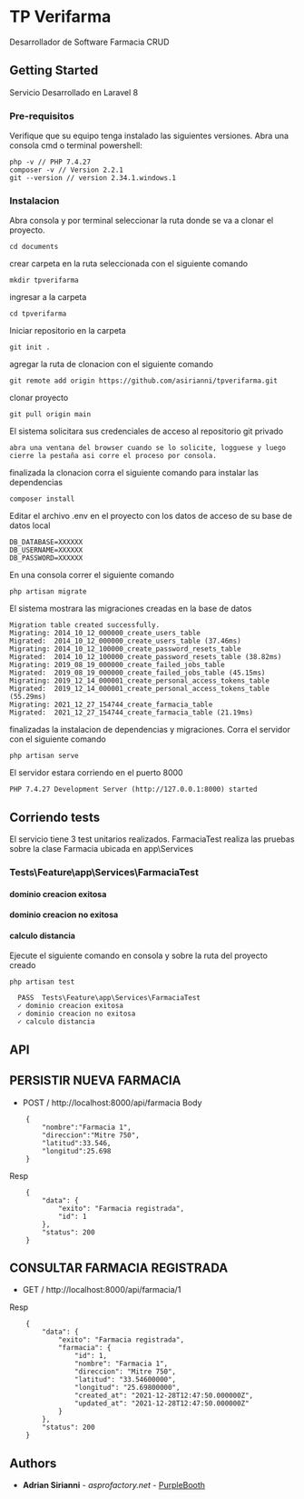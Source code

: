 # TP Verifarma

Desarrollador de Software
Farmacia CRUD


## Getting Started

Servicio Desarrollado en Laravel 8

### Pre-requisitos

Verifique que su equipo tenga instalado las siguientes versiones. Abra una consola cmd  o terminal powershell:

```
php -v // PHP 7.4.27
composer -v // Version 2.2.1
git --version // version 2.34.1.windows.1

```

### Instalacion

Abra consola y por terminal seleccionar la ruta donde se va a clonar el proyecto. 

```
cd documents
```

crear carpeta en la ruta seleccionada con el siguiente comando

```
mkdir tpverifarma
```

ingresar a la carpeta

```
cd tpverifarma
```

Iniciar repositorio en la carpeta

```
git init .
```

agregar la ruta de clonacion con el siguiente comando

```
git remote add origin https://github.com/asirianni/tpverifarma.git
```

clonar proyecto

```
git pull origin main
```

El sistema solicitara sus credenciales de acceso al repositorio git privado

```
abra una ventana del browser cuando se lo solicite, logguese y luego cierre la pestaña asi corre el proceso por consola.
```

finalizada la clonacion corra el siguiente comando para instalar las dependencias

```
composer install
```

Editar el archivo .env en el proyecto con los datos de acceso de su base de datos local

```
DB_DATABASE=XXXXXX
DB_USERNAME=XXXXXX
DB_PASSWORD=XXXXXX
```

En una consola correr el siguiente comando 

```
php artisan migrate
```

El sistema mostrara las migraciones creadas en la base de datos

```
Migration table created successfully.
Migrating: 2014_10_12_000000_create_users_table
Migrated:  2014_10_12_000000_create_users_table (37.46ms)
Migrating: 2014_10_12_100000_create_password_resets_table
Migrated:  2014_10_12_100000_create_password_resets_table (38.82ms)
Migrating: 2019_08_19_000000_create_failed_jobs_table
Migrated:  2019_08_19_000000_create_failed_jobs_table (45.15ms)
Migrating: 2019_12_14_000001_create_personal_access_tokens_table
Migrated:  2019_12_14_000001_create_personal_access_tokens_table (55.29ms)
Migrating: 2021_12_27_154744_create_farmacia_table
Migrated:  2021_12_27_154744_create_farmacia_table (21.19ms)
```


finalizadas la instalacion de dependencias y migraciones. Corra el servidor con el siguiente comando

```
php artisan serve
```

El servidor estara corriendo en el puerto 8000

```
PHP 7.4.27 Development Server (http://127.0.0.1:8000) started
```


## Corriendo tests

El servicio tiene 3 test unitarios realizados. FarmaciaTest realiza las pruebas sobre la clase Farmacia ubicada en app\Services

### Tests\Feature\app\Services\FarmaciaTest
#### dominio creacion exitosa
#### dominio creacion no exitosa
#### calculo distancia

Ejecute el siguiente comando en consola y sobre la ruta del proyecto creado

```
php artisan test
```

```
  PASS  Tests\Feature\app\Services\FarmaciaTest
  ✓ dominio creacion exitosa
  ✓ dominio creacion no exitosa
  ✓ calculo distancia
```


## API

## PERSISTIR NUEVA FARMACIA

* POST / http://localhost:8000/api/farmacia
Body
```
    {
        "nombre":"Farmacia 1",
        "direccion":"Mitre 750",
        "latitud":33.546,
        "longitud":25.698
    }
```
Resp
```
    {
        "data": {
            "exito": "Farmacia registrada",
            "id": 1
        },
        "status": 200
    }
```

## CONSULTAR FARMACIA REGISTRADA

* GET / http://localhost:8000/api/farmacia/1

Resp
```
    {
        "data": {
            "exito": "Farmacia registrada",
            "farmacia": {
                "id": 1,
                "nombre": "Farmacia 1",
                "direccion": "Mitre 750",
                "latitud": "33.54600000",
                "longitud": "25.69800000",
                "created_at": "2021-12-28T12:47:50.000000Z",
                "updated_at": "2021-12-28T12:47:50.000000Z"
            }
        },
        "status": 200
    }
```



## Authors

* **Adrian Sirianni** - *asprofactory.net* - [PurpleBooth](https://asprofactory.net)




